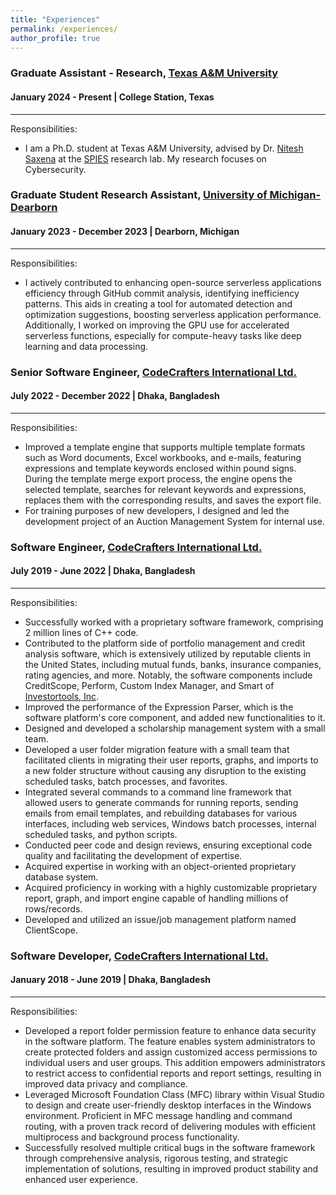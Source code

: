 ```yaml
---
title: "Experiences"
permalink: /experiences/
author_profile: true
---
```


### Graduate Assistant - Research, [Texas A&M University](https://tamu.edu)
#### January 2024 - Present | College Station, Texas

***
Responsibilities:
- I am a Ph.D. student at Texas A&M University, advised by Dr. [Nitesh Saxena](https://nsaxena.engr.tamu.edu/) at the [SPIES](https://spies.engr.tamu.edu/) research lab. My research focuses on Cybersecurity.

### Graduate Student Research Assistant, [University of Michigan-Dearborn](https://umdearborn.edu/cecs/departments/computer-and-information-science)
#### January 2023 - December 2023 | Dearborn, Michigan

***
Responsibilities:
- I actively contributed to enhancing open-source serverless applications efficiency through GitHub commit analysis, identifying inefficiency patterns. This aids in creating a tool for automated detection and optimization suggestions, boosting serverless application performance. Additionally, I worked on improving the GPU use for accelerated serverless functions, especially for compute-heavy tasks like deep learning and data processing. 

### Senior Software Engineer, [CodeCrafters International Ltd.](https://www.codecraftersintl.com)
#### July 2022 - December 2022 | Dhaka, Bangladesh

***
Responsibilities:
- Improved a template engine that supports multiple template formats such as Word documents, Excel workbooks, and e-mails, featuring expressions and template keywords enclosed within pound signs. During the template merge export process, the engine opens the selected template, searches for relevant keywords and expressions, replaces them with the corresponding results, and saves the export file.
- For training purposes of new developers, I designed and led the development project of an Auction Management System for internal use.


### Software Engineer, [CodeCrafters International Ltd.](https://www.codecraftersintl.com)
#### July 2019 - June 2022 | Dhaka, Bangladesh
***
Responsibilities:
- Successfully worked with a proprietary software framework, comprising 2 million lines of C++ code.
- Contributed to the platform side of portfolio management and credit analysis software, which is extensively utilized by reputable clients in the United States, including mutual funds, banks, insurance companies, rating agencies, and more. Notably, the software components include CreditScope, Perform, Custom Index Manager, and Smart of [Investortools, Inc](https://www.invtools.com/).
- Improved the performance of the Expression Parser, which is the software platform's core component, and added new functionalities to it.
- Designed and developed a scholarship management system with a small team.
- Developed a user folder migration feature with a small team that facilitated clients in migrating their user reports, graphs, and imports to a new folder structure without causing any disruption to the existing scheduled tasks, batch processes, and favorites.
- Integrated several commands to a command line framework that allowed users to generate commands for running reports, sending emails from email templates, and rebuilding databases for various interfaces, including web services, Windows batch processes, internal scheduled tasks, and python scripts.
- Conducted peer code and design reviews, ensuring exceptional code quality and facilitating the development of expertise.
- Acquired expertise in working with an object-oriented proprietary database system.
- Acquired proficiency in working with a highly customizable proprietary report, graph, and import engine capable of handling millions of rows/records.
- Developed and utilized an issue/job management platform named ClientScope.

### Software Developer, [CodeCrafters International Ltd.](https://www.codecraftersintl.com)
#### January 2018 - June 2019 | Dhaka, Bangladesh

***
Responsibilities:
- Developed a report folder permission feature to enhance data security in the software platform. The feature enables system administrators to create protected folders and assign customized access permissions to individual users and user groups. This addition empowers administrators to restrict access to confidential reports and report settings, resulting in improved data privacy and compliance.
- Leveraged Microsoft Foundation Class (MFC) library within Visual Studio to design and create user-friendly desktop interfaces in the Windows environment. Proficient in MFC message handling and command routing, with a proven track record of delivering modules with efficient multiprocess and background process functionality.
- Successfully resolved multiple critical bugs in the software framework through comprehensive analysis, rigorous testing, and strategic implementation of solutions, resulting in improved product stability and enhanced user experience.
